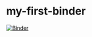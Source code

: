 # my-first-binder

[![Binder](https://mybinder.org/badge_logo.svg)](https://mybinder.org/v2/gh/evaalonsoortiz/my-first-binder/HEAD)
